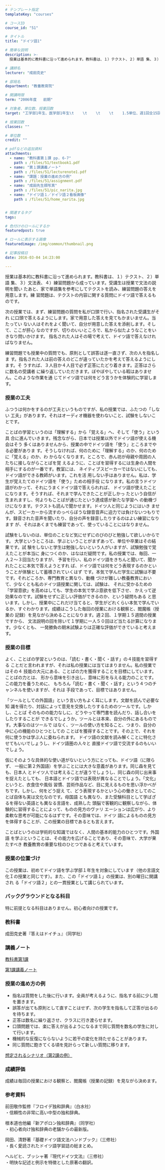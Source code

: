```yaml
---
# テンプレート指定
templateKey: "courses"

# コースID
course_id: "51"

# タイトル
title: "ドイツ語1"

# 簡単な説明
description: >-
  授業は基本的に教科書に沿って進められます。教科書は、１）テクスト、２）単語 集、３）文法表、４）練習問題から成っています。受講生は授業で文法の説明を聞い たあと、家で単語集を参考にしてテクストを読み、...

# 講師名
lecturer: "成田克史"

# 部局名
department: "教養教育院"

# 開講時限
term: "2006年度	前期"

# 対象者、単位数、授業回数
target: "工学部1年生、医学部1年生\t    \t    \t    \t    1.5単位、週1回全15回"

# 授業回数
classes: ""

# 単位数
credit: ""

# pdfなどの追加資料
attachments: 
  - name: "教科書第１課 pp. 6-7" 
    path : /files/51/textbook1.pdf
  - name: "第１課講義ノート" 
    path : /files/51/lecturenote1.pdf
  - name: "課題：授業の進め方の例" 
    path : /files/51/assignment.pdf
  - name: "成田先生顔写真" 
    path : /files/51/pic_narita.jpg
  - name: "ドイツ語１／ドイツ語２看板画像" 
    path : /files/51/home_narita.jpg


# 関連するタグ
tags:

# 色付けのロールにするか
featuredpost: true

# ロールに表示する画像
featuredimage: /img/common/thumbnail.png

# 記事投稿日
date: 2016-03-04 14:23:00

---
```

授業は基本的に教科書に沿って進められます。教科書は、１）テクスト、２）単語 集、３）文法表、４）練習問題から成っています。受講生は授業で文法の説明を聞い たあと、家で単語集を参考にしてテクストを読み、練習問題の答えを用意します。練 習問題は、テクストの内容に関する質問にドイツ語で答えるものです。

次の授業では、まず、練習問題の質問を私が口頭で行い、指名された受講生がそれ に口頭で答えるようにします。家で用意した答えを見てもかまいません。当たってい ない人はそれをよく聞いて、自分が用意した答えを添削します。そして、ここが肝心 なのですが、切りのいいところで、私から似たようなことをいきなり問いかけます。 指名された人はその場で考えて、ドイツ語で答えなければなりません。

練習問題でも授業中の質問でも、原則として誤答は逐一直さず、次の人を指名しま す。指名された人は前の答えのどこが違っていたかを考えて答えるようにします。そ うすれば、３人目か４人目で必ず正答にたどり着きます。正答はさらに数名の受講者 に繰り返していただきます。ぼやぼやしている暇はありません。このような作業を通 じてドイツ語では何をどう言うかを体験的に学習します。
### 授業の工夫

ふつうは何かをするのが工夫というものですが、私の授業では、ふたつの「しない 工夫」があります。それはオーディオ機器を使わないこと、試験をしないことです。

ことばの学習というのは「理解する」から「覚える」へ、そして「使う」という具 合に進んでいきます。残念ながら、日本では授業以外でドイツ語が使える機会はそう 多くはありませんから、授業の中でドイツ語を「使う」ところまでやる必要がありま す。そうしなければ、何のために「理解する」のか、何のために「覚える」のか、わ からなくなります。ところで、赤ん坊が母親や周囲の人たちに接しながらことばを覚 えるように、ことばを習得するには生身の人間を相手にするのが一番です。教室には、 ネイティブスピーカーではないにしても、ドイツ語ができる教師がいます。これを活 用しない手はありません。私は、学生が覚えたてのドイツ語を「使う」ための相手役 になります。私の言うドイツ語がわかって、それにうまくドイツ語で答えられれば、 ドイツ語が使えたことになります。そうすれば、それまで学んできたことが正しかっ たという自信が生まれますし、何よりもことばが通じたという達成感が新たな学習へ の動機づけになります。テクストも読んで聞かせます。ドイツ人と同じようにはいき ませんが、スピーカーから流すのっぺらぼうな録音音声に迫力では負けないつもりで す。録音された音声を聞いたり、自分の声を録音したりするのはよい練習になります が、それはあくまでも練習であって、使っていることにはなりません。

試験をしないのは、単位のことなど気にせずにのびのびと勉強して欲しいからです。 大学というところは、学ぶということがまずあって、単位や卒業はその結果です。試 験をしないと学生は勉強しないという人がいますが、試験勉強で覚えたことが本当に 身につくのか、はなはだ疑問です。私の授業では、毎回、一人２〜３回当たりますが、 予習を行い、私のドイツ語をきちんと聞いて、聞かれたことに本気で答えようとすれ ば、ドイツ語では何をどう表現するのかということが体験として蓄積されていくはず です。本気で学んだ学生に試験は不要です。それどころか、専門教育と異なり、動機 づけが難しい教養教育において、少なくとも私のドイツ語授業に関しては、試験は、 それに受かるための「学習意欲」を高めはしても、学生の本気で学ぶ意欲を低下させ、 かえって逆効果なのです。試験をせずに正しい評価ができるのか、という疑問もある と思います。しかし、授業中にこれだけ当てると、学生がどれくらい本気で学んでい るか、すぐわかります。成績はこうした毎回の授業における観察と、閻魔帳（授業の 記録）を見ながら決めることになります。週２回、１学期１５週間の授業ですから、 文法説明の回を除いて１学期に一人５０回ほど当たる計算になります。少なくとも、 一発勝負の期末試験よりは正確な評価ができていると考えます。

### 授業の目標

よく、ことばの学習というのは、「読む・書く・聞く・話す」の４技能を習得する ことだと言われますが、それは私の授業には当てはまりません。私の授業ではその４ 技能の大元にある、ことばの力を獲得することを目標にしています。ことばの力とは、 形から意味を引き出し、意味に形を与える能力のことです。この能力を養うために、 もちろん「読む・書く・聞く・話す」という４つのチャンネルを使いますが、それは 手段であって、目標ではありません。

「ツールとしての外国語」という言い方もよく耳にします。文献を読んで必要な知 識を得たり、対話によって意見を交換したりするためのツールです。しかし、ことば そのものの能力なしに、どうやって専門書を読んだり、話し合いをしたりすることが できるでしょうか。ツールとは本来、自分の外にあるものです。大事なのはツールで はなく、ツールの使い方を知ること、つまり、自分の中に心の機能のひとつとしての ことばを獲得することです。その上で、それを何に使うかは学ぶ人に委ねられます。 ドイツ語の文献を読み解くことに特化させてもいいでしょうし、ドイツ語圏の人々と 直接ドイツ語で交流するのもいいでしょう。

仮にそのような具体的な使い道がないという方にとっても、ドイツ語（に限らず、 一般に第２外国語）を学ぶことには大きな意義があります。同じ森を見ても、日本人 とドイツ人では考えることが違うでしょうし、同じ森の同じ出来事を捉えたとしても、 日本語とドイツ語では表現が異なることでしょう。「文化」というと、衣食住や風俗 習慣、芸術作品など、目に見えるものを思い浮かべがちです。しかし、何をどう捉え て、どう表現するかという心の働きとしてのことば自体も実は文化なのです。母国語 とも異なり、また受験科目として学ばざるを得ない英語とも異なる言語を、成熟した 頭脳で客観的に観察しながら、体験的に習得することによって、ものの見方のヴァリ エーションは広がり、より柔軟な思考が可能になるはずです。その意味では、ドイツ 語によるものの見方を体得することが、この授業の目標であるとも言えます。

ことばというのは学術的な知識ではなく、人間の基本的能力のひとつです。外国語 を学ぶということは、その能力を広げることであり、その意味で、大学が果たすべき 教養教育の重要な柱のひとつであると考えています。

### 授業の位置づけ

この授業は、初めてドイツ語を学ぶ学部１年生を対象にしています（他の言語文 化Ｉの授業と同じです）。また、この「ドイツ語１」の授業は、別の曜日に開講され る「ドイツ語２」との一貫授業として講じられています。

### バックグラウンドとなる科目

特に前提となる科目はありません。初心者向けの授業です。

### 教科書

成田克史著『答えはドイチュ』（同学社）

### 講義ノート


[教科書第1課](/files/51/textbook1.pdf) 


[第1課講義ノート](/files/51/lecturenote1.pdf) 
### 授業の進め方の例

  * 指名は質問をした後に行います。全員が考えるように、指名する前に少し間を置きます。
  * 誤答が出ても原則として直すことはせず、次の学生を指名して正答が出るのを待ちます。
  * 正答は数名に繰り返させ、クラスに行き渡らせます。
  * 口頭問題では、楽に答えが出るようになるまで同じ質問を数名の学生に対して行います。
  * 機械的な反復にならないように若干の変化を持たせることがあります。
  * 同じ質問に飽きてくる頃を見計らって新しい質問に移ります。


[想定されるシナリオ（第2課の例）](/files/51/assignment.pdf) 
### 成績評価

成績は毎回の授業における観察と、閻魔帳（授業の記録）を見ながら決めます。
### 参考資料

前田敬作監修『フロイデ独和辞典』（白水社）  
・信頼性の非常に高い中型の独和辞典。

根本道也他編『新アポロン独和辞典』（同学社）  
・初心者向け独和辞典の老舗からの最新版。

岡田、清野著『基礎ドイツ語文法ハンドブック』（三修社）  
・長く愛読されたドイツ語学習誌の総まとめ。

ヘルビヒ、ブッシャ著『現代ドイツ文法』（三修社）  
・明快な記述と例示を特徴とした原著の翻訳。